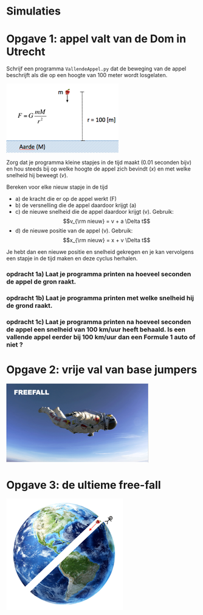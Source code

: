 
# Simulaties


# Opgave 1: appel valt van de Dom in Utrecht

Schrijf een programma `VallendeAppel.py` dat de beweging van de appel beschrijft als die op een hoogte van 100 meter wordt losgelaten.

![](GravityOverzicht.png)

Zorg dat je programma kleine stapjes in de tijd maakt (0.01 seconden bijv) en hou steeds bij op welke hoogte de appel zich bevindt (*x*) en met welke snelheid hij beweegt (*v*). 

Bereken voor elke nieuw stapje in de tijd

  - a) de kracht die er op de appel werkt (F)
  - b) de versnelling die de appel daardoor krijgt (a)
  - c) de nieuwe snelheid die de appel daardoor krijgt (v). Gebruik: $$v_{\rm nieuw} = v + a \Delta t$$
  - d) de nieuwe positie van de appel (v). Gebruik: $$x_{\rm nieuw} = x + v \Delta t$$

Je hebt dan een nieuwe positie en snelheid gekregen en je kan vervolgens een stapje in de tijd maken en deze cyclus herhalen.


### opdracht 1a) Laat je programma printen na hoeveel seconden de appel de gron raakt.

### opdracht 1b) Laat je programma printen met welke snelheid hij de grond raakt.

### opdracht 1c) Laat je programma printen na hoeveel seconden de appel een snelheid van 100 km/uur heeft behaald. Is een vallende appel eerder bij 100 km/uur dan een Formule 1 auto of niet ?


# Opgave 2: vrije val van base jumpers

![](Freefall.png)

# Opgave 3: de ultieme free-fall
![](EarthHole.png)
